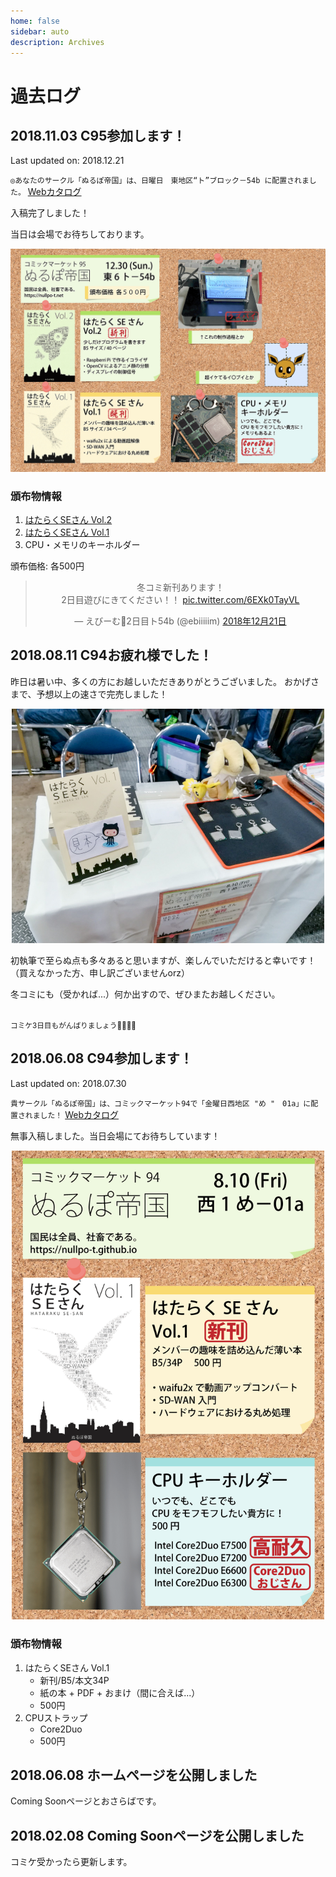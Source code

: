 ```yaml
---
home: false
sidebar: auto
description: Archives
---
```


# 過去ログ

## 2018.11.03 C95参加します！

Last updated on: 2018.12.21

`◎あなたのサークル「ぬるぽ帝国」は、日曜日　東地区“ト”ブロック－54b に配置されました。`
[Webカタログ](https://webcatalog.circle.ms/Circle/14210340)

入稿完了しました！

当日は会場でお待ちしております。


<center>
<img src="./c95-oshinagaki.png" alt="c95-oshinagaki.png" width="800px" />
</center>

### 頒布物情報

1. [はたらくSEさん Vol.2](/publications/#%E3%81%AF%E3%81%9F%E3%82%89%E3%81%8Fse%E3%81%95%E3%82%93-vol-2)
2. [はたらくSEさん Vol.1](/publications/#%E3%81%AF%E3%81%9F%E3%82%89%E3%81%8Fse%E3%81%95%E3%82%93-vol-1)
3. CPU・メモリのキーホルダー

頒布価格: 各500円

<center>
<blockquote class="twitter-tweet" data-lang="ja"><p lang="ja" dir="ltr">冬コミ新刊あります！<br>2日目遊びにきてください！！ <a href="https://t.co/6EXk0TayVL">pic.twitter.com/6EXk0TayVL</a></p>&mdash; えびーむ🍤2日目ト54b (@ebiiiiim) <a href="https://twitter.com/ebiiiiim/status/1076110298048651265?ref_src=twsrc%5Etfw">2018年12月21日</a></blockquote>
</center>
<script2 async src="https://platform.twitter.com/widgets.js" charset="utf-8"></script2>

## 2018.08.11 C94お疲れ様でした！
昨日は暑い中、多くの方にお越しいただきありがとうございました。
おかげさまで、予想以上の速さで完売しました！

<center>
<img src="./c94-setsuei.jpg" alt="c94-setsuei" width="500px" />
</center>

初執筆で至らぬ点も多々あると思いますが、楽しんでいただけると幸いです！
（買えなかった方、申し訳ございませんorz）

冬コミにも（受かれば...）何か出すので、ぜひまたお越しください。

<br>
<small>コミケ3日目もがんばりましょう📕📙📘📗</small>

## 2018.06.08 C94参加します！

Last updated on: 2018.07.30

`貴サークル「ぬるぽ帝国」は、コミックマーケット94で「金曜日西地区 "め "　01a」に配置されました！`
[Webカタログ](https://webcatalog.circle.ms/Circle/13916745)

無事入稿しました。当日会場にてお待ちしています！

<center>
<img src="./c94-oshinagaki.png" alt="c94-oshinagaki.png" width="500px" />
</center>

### 頒布物情報

1. はたらくSEさん Vol.1
    - 新刊/B5/本文34P
    - 紙の本 + PDF + おまけ（間に合えば...）
    - 500円
2. CPUストラップ
    - Core2Duo
    - 500円

## 2018.06.08 ホームページを公開しました

Coming Soonページとおさらばです。

## 2018.02.08 Coming Soonページを公開しました

コミケ受かったら更新します。
